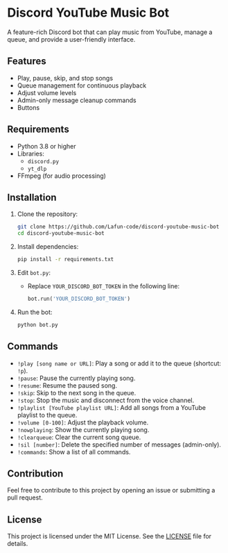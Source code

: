 # Discord YouTube Music Bot

A feature-rich Discord bot that can play music from YouTube, manage a queue, and provide a user-friendly interface.

## Features
- Play, pause, skip, and stop songs
- Queue management for continuous playback
- Adjust volume levels
- Admin-only message cleanup commands
- Buttons

## Requirements
- Python 3.8 or higher
- Libraries:
  - `discord.py`
  - `yt_dlp`
- FFmpeg (for audio processing)

## Installation
1. Clone the repository:
    ```bash
    git clone https://github.com/Lafun-code/discord-youtube-music-bot
    cd discord-youtube-music-bot
    ```

2. Install dependencies:
    ```bash
    pip install -r requirements.txt
    ```

3. Edit `bot.py`:
    - Replace `YOUR_DISCORD_BOT_TOKEN` in the following line:
      ```python
      bot.run('YOUR_DISCORD_BOT_TOKEN')
      ```

4. Run the bot:
    ```bash
    python bot.py
    ```

## Commands
- `!play [song name or URL]`: Play a song or add it to the queue (shortcut: `!p`).
- `!pause`: Pause the currently playing song.
- `!resume`: Resume the paused song.
- `!skip`: Skip to the next song in the queue.
- `!stop`: Stop the music and disconnect from the voice channel.
- `!playlist [YouTube playlist URL]`: Add all songs from a YouTube playlist to the queue.
- `!volume [0-100]`: Adjust the playback volume.
- `!nowplaying`: Show the currently playing song.
- `!clearqueue`: Clear the current song queue.
- `!sil [number]`: Delete the specified number of messages (admin-only).
- `!commands`: Show a list of all commands.

## Contribution
Feel free to contribute to this project by opening an issue or submitting a pull request.

## License
This project is licensed under the MIT License. See the [LICENSE](LICENSE) file for details.
